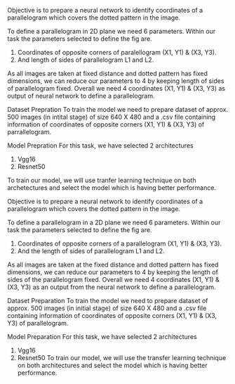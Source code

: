 Objective is to prepare a neural network to identify coordinates of a parallelogram which covers the dotted pattern in the image.

To define a parallelogram in 2D plane we need 6 parameters. Within our task the parameters selected to define the fig are.

1. Coordinates of opposite corners of paralellogram (X1, Y1) & (X3, Y3).
2. And length of sides of parallelogram L1 and L2.

As all images are taken at fixed distance and dotted pattern has fixed dimensions, we can reduce our parameters to 4 by keeping length of sides of parallelogram fixed.
Overall we need 4 coordinates (X1, Y1) & (X3, Y3) as output of neural network to define a parallelogram.

Dataset Prepration
To train the model we need to prepare dataset of approx. 500 images (in intital stage) of size 640 X 480 and a .csv file containing information of coordinates of opposite corners (X1, Y1) & (X3, Y3) of parrallelogram.

Model Prepration
For this task, we have selected 2 architectures
1. Vgg16
2. Resnet50

To train our model, we will use tranfer learning technique on both archetectures and select the model which is having better performance.

Objective is to prepare a neural network to identify coordinates of a parallelogram which covers the dotted pattern in the image.

To define a parallelogram in a 2D plane we need 6 parameters. Within our task the parameters selected to define the fig are.

1. Coordinates of opposite corners of a parallelogram (X1, Y1) & (X3, Y3).
2. And the length of sides of parallelogram L1 and L2.

As all images are taken at the fixed distance and dotted pattern has fixed dimensions, we can reduce our parameters to 4 by keeping the length of sides of the parallelogram fixed.
Overall we need 4 coordinates (X1, Y1) & (X3, Y3) as an output from the neural network to define a parallelogram.

Dataset Preparation
To train the model we need to prepare dataset of approx. 500 images (in initial stage) of size 640 X 480 and a .csv file containing information of coordinates of opposite corners (X1, Y1) & (X3, Y3) of parallelogram.

Model Preparation
For this task, we have selected 2 architectures
1. Vgg16
2. Resnet50
To train our model, we will use the transfer learning technique on both architectures and select the model which is having better performance.

